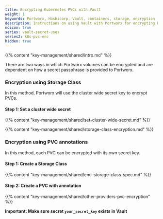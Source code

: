 ```yaml
---
title: Encrypting Kubernetes PVCs with Vault
weight: 1
keywords: Portworx, Hashicorp, Vault, containers, storage, encryption
description: Instructions on using Vault with Portworx for encrypting PVCs in Kubernetes
noicon: true
series: vault-secret-uses
series2: k8s-pvc-enc
hidden: true
---
```


{{% content "key-management/shared/intro.md" %}}

There are two ways in which Portworx volumes can be encrypted and are dependent on how a secret passphrase is provided to Portworx.

### Encryption using Storage Class

In this method, Portworx will use the cluster wide secret key to encrypt PVCs.

#### Step 1: Set a cluster wide secret

{{% content "key-management/shared/set-cluster-wide-secret.md" %}}

{{% content "key-management/shared/storage-class-encryption.md" %}}

### Encryption using PVC annotations

In this method, each PVC can be encrypted with its own secret key.

#### Step 1: Create a Storage Class

{{% content "key-management/shared/enc-storage-class-spec.md" %}}

#### Step 2: Create a PVC with annotation

{{% content "key-management/shared/other-providers-pvc-encryption" %}}

__Important: Make sure secret `your_secret_key` exists in Vault__
